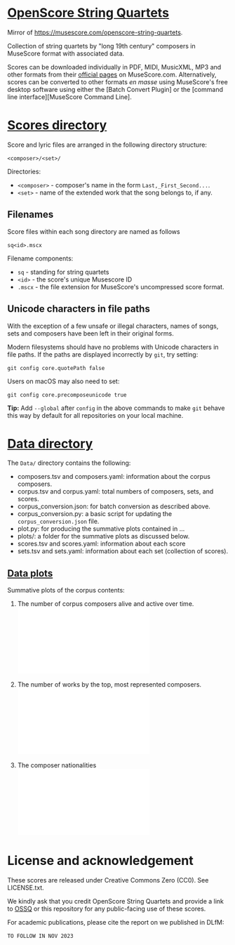 [OpenScore String Quartets][OSSQ]
=================================

[OSSQ]: https://musescore.com/openscore-string-quartets

Mirror of https://musescore.com/openscore-string-quartets.

Collection of string quartets by "long 19th century" composers in MuseScore format with associated data.

Scores can be downloaded individually in PDF, MIDI, MusicXML, MP3 and other formats from
their [official pages][OSSQ] on MuseScore.com. Alternatively, scores can be
converted to other formats *en masse* using MuseScore's free desktop software using either
the [Batch Convert Plugin] 
or the [command line interface][MuseScore Command Line].

# [Scores directory](./scores/)

Score and lyric files are arranged in the following directory structure:

```
<composer>/<set>/
```

Directories:

- `<composer>` - composer's name in the form `Last,_First_Second...`.
- `<set>` - name of the extended work that the song belongs to, if any.

## Filenames

Score files within each song directory are named as follows

```
sq<id>.mscx
```

Filename components:

- `sq` - standing for string quartets
- `<id>` - the score's unique Musescore ID
- `.mscx` - the file extension for MuseScore's uncompressed score format.

## Unicode characters in file paths

With the exception of a few unsafe or illegal characters, names of songs,
sets and composers have been left in their original forms.

Modern filesystems should have no problems with Unicode characters in
file paths. If the paths are displayed incorrectly by `git`, try setting:

```
git config core.quotePath false
```

Users on macOS may also need to set:

```
git config core.precomposeunicode true
```

__Tip:__ Add `--global` after `config` in the above commands to make `git`
behave this way by default for all repositories on your local machine.

# [Data directory](./data/)

The `Data/` directory contains the following:
- composers.tsv and composers.yaml: information about the corpus composers.
- corpus.tsv and corpus.yaml: total numbers of composers, sets, and scores.
- corpus_conversion.json: for batch conversion as described above.
- corpus_conversion.py: a basic script for updating the `corpus_conversion.json` file.
- plot.py: for producing the summative plots contained in ... 
- plots/: a folder for the summative plots as discussed below.
- scores.tsv and scores.yaml: information about each score
- sets.tsv and sets.yaml: information about each set (collection of scores).

## [Data plots](./data/plots/)

Summative plots of the corpus contents:

1. The number of corpus composers alive and active over time.
![composer_dates](./data/code-plots/composer_dates.pdf)

1. The number of works by the top, most represented composers.
![composer_scores](./data/code-plots/composer_scores.pdf)

1. The composer nationalities
![composer_nationalities](./data/code-plots/composer_nationalities.pdf)

# License and acknowledgement

These scores are released under Creative Commons Zero (CC0). See LICENSE.txt.

We kindly ask that you credit OpenScore String Quartets and provide a link to [OSSQ] or this repository for any public-facing use of these scores.

For academic publications, please cite the report on we published in DLfM:

```
TO FOLLOW IN NOV 2023
```
